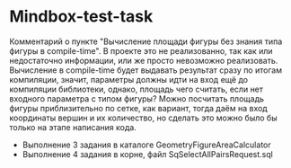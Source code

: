 # Mindbox-test-task
Комментарий о пункте "Вычисление площади фигуры без знания типа фигуры в compile-time".
В проекте это не реализованно, так как или недостаточно информации, или же просто невозможно реализовать. Вычисление в compile-time будет выдавать результат сразу по итогам компиляции, значит, параметры должны идти на вход ещё до компиляции библиотеки, однако, площадь чего считать, если нет входного параметра с типом фигуры? Можно посчитать площадь фигуры приблизительно по сетке, как вариант, тогда даём на вход координаты вершин и их количество, но сделать это можно было бы только на этапе написания кода.

- Выполнение 3 задания в каталоге GeometryFigureAreaCalculator
- Выполнение 4 задания в корне, файл SqSelectAllPairsRequest.sql
